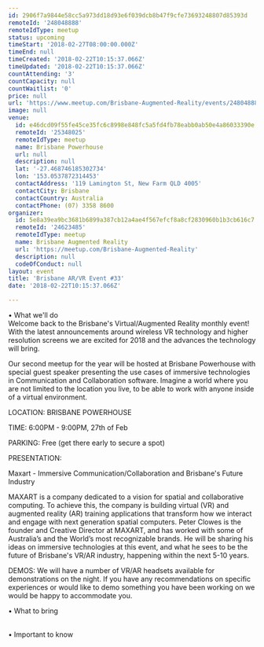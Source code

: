 ```yaml
---
id: 2906f7a9844e58cc5a973dd18d93e6f039dcb8b47f9cfe73693248807d85393d
remoteId: '248048888'
remoteIdType: meetup
status: upcoming
timeStart: '2018-02-27T08:00:00.000Z'
timeEnd: null
timeCreated: '2018-02-22T10:15:37.066Z'
timeUpdated: '2018-02-22T10:15:37.066Z'
countAttending: '3'
countCapacity: null
countWaitlist: '0'
price: null
url: 'https://www.meetup.com/Brisbane-Augmented-Reality/events/248048888/'
image: null
venue:
  id: e46dcd09f55fe45ce35fc6c8998e848fc5a5fd4fb78eabb0ab50e4a86033390e
  remoteId: '25348025'
  remoteIdType: meetup
  name: Brisbane Powerhouse
  url: null
  description: null
  lat: '-27.468746185302734'
  lon: '153.0537872314453'
  contactAddress: '119 Lamington St, New Farm QLD 4005'
  contactCity: Brisbane
  contactCountry: Australia
  contactPhone: (07) 3358 8600
organizer:
  id: 5e8a39ea9bc3681b6899a387cb12a4ae4f567efcf8a8cf2830960b1b3cb616c7
  remoteId: '24623485'
  remoteIdType: meetup
  name: Brisbane Augmented Reality
  url: 'https://meetup.com/Brisbane-Augmented-Reality'
  description: null
  codeOfConduct: null
layout: event
title: 'Brisbane AR/VR Event #33'
date: '2018-02-22T10:15:37.066Z'

---
```

<p>• What we'll do<br/>Welcome back to the Brisbane's Virtual/Augmented Reality monthly event! With the latest announcements around wireless VR technology and higher resolution screens we are excited for 2018 and the advances the technology will bring.</p> <p>Our second meetup for the year will be hosted at Brisbane Powerhouse with special guest speaker presenting the use cases of immersive technologies in Communication and Collaboration software. Imagine a world where you are not limited to the location you live, to be able to work with anyone inside of a virtual environment.</p> <p>LOCATION: BRISBANE POWERHOUSE</p> <p>TIME: 6:00PM - 9:00PM, 27th of Feb</p> <p>PARKING: Free (get there early to secure a spot)</p> <p>PRESENTATION:</p> <p>Maxart - Immersive Communication/Collaboration and Brisbane's Future Industry</p> <p>MAXART is a company dedicated to a vision for spatial and collaborative computing. To achieve this, the company is building virtual (VR) and augmented reality (AR) training applications that transform how we interact and engage with next generation spatial computers. Peter Clowes is the founder and Creative Director at MAXART, and has worked with some of Australia’s and the World’s most recognizable brands. He will be sharing his ideas on immersive technologies at this event, and what he sees to be the future of Brisbane's VR/AR industry, happening within the next 5-10 years.</p> <p>DEMOS: We will have a number of VR/AR headsets available for demonstrations on the night. If you have any recommendations on specific experiences or would like to demo something you have been working on we would be happy to accommodate you.</p> <p>• What to bring</p> <p><br/>• Important to know</p>
